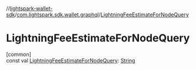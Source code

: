 //[lightspark-wallet-sdk](../../index.md)/[com.lightspark.sdk.wallet.graphql](index.md)/[LightningFeeEstimateForNodeQuery](-lightning-fee-estimate-for-node-query.md)

# LightningFeeEstimateForNodeQuery

[common]\
const val [LightningFeeEstimateForNodeQuery](-lightning-fee-estimate-for-node-query.md): [String](https://kotlinlang.org/api/latest/jvm/stdlib/kotlin/-string/index.html)
